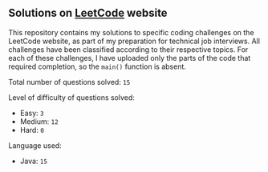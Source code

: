 ## Solutions on [LeetCode](https://leetcode.com/) website

This repository contains my solutions to specific coding challenges on the LeetCode website, as part of my preparation for technical job interviews. All challenges have been classified according to their respective topics. For each of these challenges, I have uploaded only the parts of the code that required completion, so the `main()` function is absent.

Total number of questions solved: `15`

Level of difficulty of questions solved:
* Easy: `3`
* Medium: `12`
* Hard: `0`

Language used:
* Java: `15`
